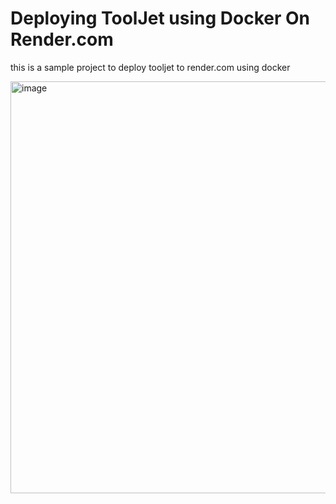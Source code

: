 # Deploying ToolJet using Docker On Render.com

this is a sample project to deploy tooljet to render.com using docker

<img width="659" alt="image" src="https://user-images.githubusercontent.com/1139881/195273953-14746b28-7a57-4a31-b7cb-f35c95d53ec1.png">
